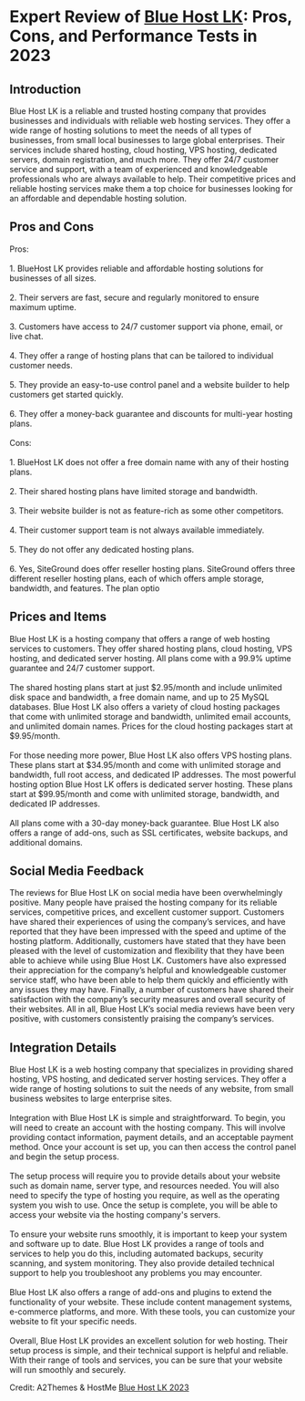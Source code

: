 <h1>Expert Review of <a href="https://a2themes.com/blue-host-lk-reviews">Blue Host LK</a>: Pros, Cons, and Performance Tests in 2023</h1>
<h2>Introduction</h2>
Blue Host LK is a reliable and trusted hosting company that provides businesses and individuals with reliable web hosting services. They offer a wide range of hosting solutions to meet the needs of all types of businesses, from small local businesses to large global enterprises. Their services include shared hosting, cloud hosting, VPS hosting, dedicated servers, domain registration, and much more. They offer 24/7 customer service and support, with a team of experienced and knowledgeable professionals who are always available to help. Their competitive prices and reliable hosting services make them a top choice for businesses looking for an affordable and dependable hosting solution.
<h2>Pros and Cons</h2>
Pros:<br><br>1. BlueHost LK provides reliable and affordable hosting solutions for businesses of all sizes.<br><br>2. Their servers are fast, secure and regularly monitored to ensure maximum uptime.<br><br>3. Customers have access to 24/7 customer support via phone, email, or live chat.<br><br>4. They offer a range of hosting plans that can be tailored to individual customer needs.<br><br>5. They provide an easy-to-use control panel and a website builder to help customers get started quickly.<br><br>6. They offer a money-back guarantee and discounts for multi-year hosting plans.<br><br>Cons:<br><br>1. BlueHost LK does not offer a free domain name with any of their hosting plans.<br><br>2. Their shared hosting plans have limited storage and bandwidth.<br><br>3. Their website builder is not as feature-rich as some other competitors.<br><br>4. Their customer support team is not always available immediately.<br><br>5. They do not offer any dedicated hosting plans.<br><br>6. Yes, SiteGround does offer reseller hosting plans. SiteGround offers three different reseller hosting plans, each of which offers ample storage, bandwidth, and features. The plan optio
<h2>Prices and Items</h2>
Blue Host LK is a hosting company that offers a range of web hosting services to customers. They offer shared hosting plans, cloud hosting, VPS hosting, and dedicated server hosting. All plans come with a 99.9% uptime guarantee and 24/7 customer support.<br><br>The shared hosting plans start at just $2.95/month and include unlimited disk space and bandwidth, a free domain name, and up to 25 MySQL databases. Blue Host LK also offers a variety of cloud hosting packages that come with unlimited storage and bandwidth, unlimited email accounts, and unlimited domain names. Prices for the cloud hosting packages start at $9.95/month.<br><br>For those needing more power, Blue Host LK also offers VPS hosting plans. These plans start at $34.95/month and come with unlimited storage and bandwidth, full root access, and dedicated IP addresses. The most powerful hosting option Blue Host LK offers is dedicated server hosting. These plans start at $99.95/month and come with unlimited storage, bandwidth, and dedicated IP addresses.<br><br>All plans come with a 30-day money-back guarantee. Blue Host LK also offers a range of add-ons, such as SSL certificates, website backups, and additional domains.
<h2>Social Media Feedback</h2>
The reviews for Blue Host LK on social media have been overwhelmingly positive. Many people have praised the hosting company for its reliable services, competitive prices, and excellent customer support. Customers have shared their experiences of using the company’s services, and have reported that they have been impressed with the speed and uptime of the hosting platform. Additionally, customers have stated that they have been pleased with the level of customization and flexibility that they have been able to achieve while using Blue Host LK. Customers have also expressed their appreciation for the company’s helpful and knowledgeable customer service staff, who have been able to help them quickly and efficiently with any issues they may have. Finally, a number of customers have shared their satisfaction with the company’s security measures and overall security of their websites. All in all, Blue Host LK’s social media reviews have been very positive, with customers consistently praising the company’s services.
<h2>Integration Details</h2>
Blue Host LK is a web hosting company that specializes in providing shared hosting, VPS hosting, and dedicated server hosting services.  They offer a wide range of hosting solutions to suit the needs of any website, from small business websites to large enterprise sites.<br><br>Integration with Blue Host LK is simple and straightforward. To begin, you will need to create an account with the hosting company. This will involve providing contact information, payment details, and an acceptable payment method. Once your account is set up, you can then access the control panel and begin the setup process.<br><br>The setup process will require you to provide details about your website such as domain name, server type, and resources needed. You will also need to specify the type of hosting you require, as well as the operating system you wish to use. Once the setup is complete, you will be able to access your website via the hosting company's servers.<br><br>To ensure your website runs smoothly, it is important to keep your system and software up to date. Blue Host LK provides a range of tools and services to help you do this, including automated backups, security scanning, and system monitoring. They also provide detailed technical support to help you troubleshoot any problems you may encounter.<br><br>Blue Host LK also offers a range of add-ons and plugins to extend the functionality of your website. These include content management systems, e-commerce platforms, and more. With these tools, you can customize your website to fit your specific needs.<br><br>Overall, Blue Host LK provides an excellent solution for web hosting. Their setup process is simple, and their technical support is helpful and reliable. With their range of tools and services, you can be sure that your website will run smoothly and securely.
<p>Credit: A2Themes & HostMe <a href="https://a2themes.com/blue-host-lk-reviews">Blue Host LK 2023</a></p>